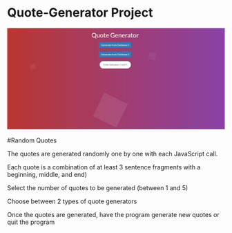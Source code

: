 # Quote-Generator Project

<img src="images/quote-generator.JPG">

#Random Quotes

The quotes are generated randomly one by one with each JavaScript call. <br/>

Each quote is a combination of at least 3 sentence fragments with a beginning, middle, and end) <br/>

Select the number of quotes to be generated (between 1 and 5)<br/>

Choose between 2 types of quote generators <br/>

Once the quotes are generated, have the program generate new quotes or quit the program <br/>

